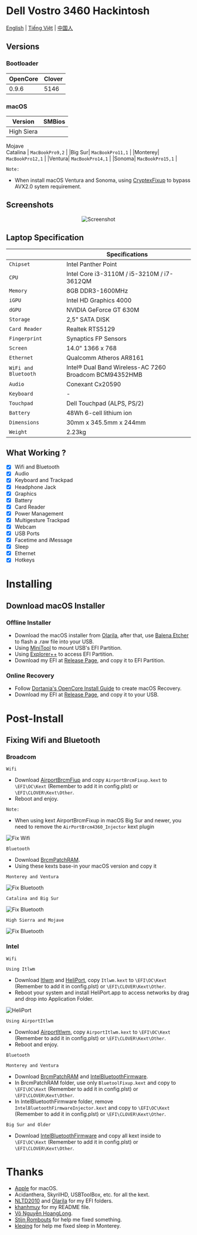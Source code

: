 # Dell Vostro 3460 Hackintosh

[English](README.md) | [Tiếng Việt](README_vi.md) | [中国人](README_ch.md)

## Versions

### Bootloader

|OpenCore|Clover|
|--------|------|
|0.9.6|5146| 

### macOS

|Version|SMBios|
|-------|------|
|High Siera 
Mojave  
Catalina | ```MacBookPro9,2``` |
|Big Sur| ```MacBookPro11,1``` |
|Monterey| ```MacBookPro12,1``` |
|Ventura| ```MacBookPro14,1``` |
|Sonoma| ```MacBookPro15,1``` |

```Note:``` 
- When install macOS Ventura and Sonoma, using [CryptexFixup](https://github.com/acidanthera/CryptexFixup/releases) to bypass AVX2.0 sytem requirement.


## Screenshots

<div align="center">
  
![Screenshot](Screenshots/Sonoma.png)
   
</div>


## Laptop Specification
 
|                     | Specifications|
| ---------------------------- | ---------------------- |
| ``Chipset``| Intel Panther Point |
| ``CPU``| Intel Core i3-3110M / i5-3210M / i7-3612QM | 
| ``Memory``| 8GB DDR3-1600MHz |
| ``iGPU``| Intel HD Graphics 4000 | 
| ``dGPU``| NVIDIA GeForce GT 630M | 
| ``Storage``| 2,5" SATA DISK | 
| ``Card Reader``| Realtek RTS5129 | 
| ``Fingerprint`` | Synaptics FP Sensors |
| ``Screen``| 14.0" 1366 x 768 |
| ``Ethernet``| Qualcomm Atheros AR8161 |
| ``WiFi and Bluetooth``| Intel® Dual Band Wireless-AC 7260 <br> Broadcom BCM94352HMB |
| ``Audio``| Conexant Cx20590 | 
| ``Keyboard``| - | 
| ``Touchpad``| Dell Touchpad (ALPS, PS/2) |
| ``Battery``| 48Wh 6-cell lithium ion |
| ``Dimensions``| 30mm x 345.5mm x 244mm |
| ``Weight``| 2.23kg |
  
## What Working ?

- [x] Wifi and Bluetooth
- [x] Audio
- [x] Keyboard and Trackpad
- [x] Headphone Jack
- [x] Graphics
- [x] Battery
- [x] Card Reader
- [x] Power Management
- [x] Multigesture Trackpad  
- [x] Webcam
- [x] USB Ports
- [x] Facetime and iMessage
- [x] Sleep
- [x] Ethernet
- [x] Hotkeys

# Installing
## Download macOS Installer
### Offline Installer
- Download the macOS installer from [Olarila](https://www.olarila.com/topic/6278-olarila-vanilla-images-macos-installer/), after that, use [Balena Etcher](https://etcher.balena.io) to flash a .raw file into your USB.
- Using [MiniTool](https://www.partitionwizard.com) to mount USB's EFI Partition.
- Using [Explorer++](https://explorerplusplus.com/download) to access EFI Partition.
- Download my EFI at [Release Page](https://github.com/qilskcter/Dell-Vostro-3460-Hackintosh/releases), and copy it to EFI Partition.
### Online Recovery
- Follow [Dortania's OpenCore Install Guide](https://dortania.github.io/OpenCore-Install-Guide/installer-guide/windows-install.html) to create macOS Recovery.
- Download my EFI at [Release Page](https://github.com/qilskcter/Dell-Vostro-3460-Hackintosh/releases), and copy it to your USB.
# Post-Install
## Fixing Wifi and Bluetooth
### Broadcom
``Wifi``
- Download [AirportBrcmFiup](https://github.com/acidanthera/AirportBrcmFixup/releases) and copy ``AirportBrcmFixup.kext`` to ```\EFI\OC\Kext``` (Remember to add it in config.plst) or ```\EFI\CLOVER\Kext\Other```.
-  Reboot and enjoy.

```Note: ```
- When using kext AirportBrcmFixup in macOS Big Sur and newer, you need to remove the ```AirPortBrcm4360_Injector``` kext plugin

![Fix Wifi](Screenshots/Fix_wifi.png)

``Bluetooth``

- Download [BrcmPatchRAM](https://github.com/acidanthera/BrcmPatchRAM/releases).
- Using these kexts base-in your macOS version and copy it 

```Monterey and Ventura```

![Fix Bluetooth](Screenshots/Blt_Ven.png)

```Catalina and Big Sur```

![Fix Bluetooth](Screenshots/Blt_Cata.png)

```High Sierra and Mojave```

![Fix Bluetooth](Screenshots/Blt_HS.png)

### Intel
``Wifi``

```Using Itlwm```
- Download [Itlwm](https://github.com/OpenIntelWireless/itlwm/releases) and [HeliPort](https://github.com/OpenIntelWireless/HeliPort/releases), copy ``Itlwm.kext`` to ```\EFI\OC\Kext``` (Remember to add it in config.plst) or ```\EFI\CLOVER\Kext\Other```.
- Reboot your system and install HeliPort.app to access networks by drag and drop into Application Folder.

![HeliPort](Screenshots/HeliPort.png)

```Using AirportItlwm```

- Download [AirportItlwm](https://github.com/OpenIntelWireless/itlwm/releases), copy ``AirportItlwm.kext`` to ```\EFI\OC\Kext``` (Remember to add it in config.plst) or ```\EFI\CLOVER\Kext\Other```.
- Reboot and enjoy.

``Bluetooth``

```Monterey and Ventura```

- Download [BrcmPatchRAM](https://github.com/acidanthera/BrcmPatchRAM/releases) and [IntelBluetoothFirmware](https://github.com/OpenIntelWireless/IntelBluetoothFirmware/releases).
- In BrcmPatchRAM folder, use only ``BluetoolFixup.kext`` and copy  to ```\EFI\OC\Kext``` (Remember to add it in config.plst) or ```\EFI\CLOVER\Kext\Other```.
- In IntelBluetoothFirmware folder, remove ``IntelBluetoothFirmwareInjector.kext`` and copy  to ```\EFI\OC\Kext``` (Remember to add it in config.plst) or ```\EFI\CLOVER\Kext\Other```.

```Big Sur and Older```

- Download [IntelBluetoothFirmware](https://github.com/OpenIntelWireless/IntelBluetoothFirmware/releases) and copy all kext inside to ```\EFI\OC\Kext``` (Remember to add it in config.plst) or ```\EFI\CLOVER\Kext\Other```.


# Thanks
- [Apple](https://apple.com) for macOS.
- Acidanthera, SkyrilHD, USBToolBox, etc. for all the kext.
- [NLTD2010](https://github.com/NLTD2010) and [Olarila](https://olarila.com) for my EFI folders.
- [khanhmuy](https://github.com/khanhmuy) for my README file.
- [Võ Nguyễn HoangLong](https://www.facebook.com/profile.php?id=100070274020733).
- [Stijn Rombouts](https://www.facebook.com/stijn.rombouts2) for help me fixed something.
- [kleqing](https://github.com/kleqing) for help me fixed sleep in Monterey.
